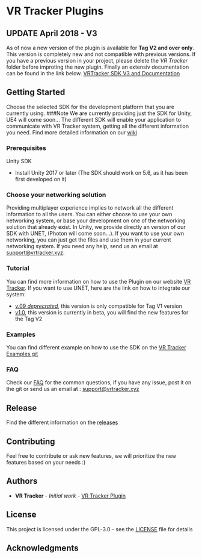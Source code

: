 # VR Tracker Plugins

## UPDATE April 2018 - V3
As of now a new version of the plugin is available for **Tag V2 and over only**. This version is completely new and not compatible with previous versions. If you have a previous version in your project, please delete the *VR Tracker* folder before improting the new plugin. Finally an extensiv documentation can be found in the link below.
[VRTracker SDK V3 and Documentation](https://www.notion.so/vrtracker/VR-Tracker-Unity-Plugin-V3-5aad172e672944c1a4f47a5ac2c8e72d)

## Getting Started

Choose the selected SDK for the development platform that you are currently using.
###Note We are currently providing just the SDK for Unity, UE4 will come soon...
The different SDK will enable your application to communicate with VR Tracker system, getting all the different information you need. Find more detailed information on our [wiki](https://github.com/VR-Tracker/Plugins/wiki)

### Prerequisites

Unity SDK
* Install Unity 2017 or later (The SDK should work on 5.6, as it has been first developed on it)

### Choose your networking solution

Providing multiplayer experience implies to network all the different information to all the users. You can either choose to use your own networking system, or base your development on one of the networking solution that already exist.
In Unity, we provide directly an version of our SDK with UNET, (Photon will come soon...). If you want to use your own networking, you can just get the files and use them in your current networking system. If you need any help, send us an email at support@vrtracker.xyz.

### Tutorial 

You can find more information on how to use the Plugin on our website [VR Tracker](https://vrtracker.xyz/api/).
If you want to use UNET, here are the link on how to integrate our system:
* [v.09 *deprecrated*](https://github.com/VR-Tracker/Plugins/wiki/SDK-v0.9-%5BDeprecated%5D), this version is only compatible for Tag V1 version
* [v1.0](https://github.com/VR-Tracker/Plugins/wiki/SDK-v1.0), this version is currently in beta, you will find the new features for the Tag V2 

### Examples

You can find different example on how to use the SDK on the [VR Tracker Examples git](https://github.com/VR-Tracker/Examples) 

### FAQ
Check our [FAQ](https://vrtracker.xyz/faq/) for the common questions, if you have any issue, post it on the git or send us an email at : support@vrtracker.xyz

## Release

Find the different information on the [releases](https://github.com/VR-Tracker/Plugins/releases)

## Contributing

Feel free to contribute or ask new features, we will prioritize the new features based on your needs :)

## Authors

* **VR Tracker** - *Initial work* - [VR Tracker Plugin](https://github.com/VR-Tracker/Plugins)

## License

This project is licensed under the GPL-3.0 - see the [LICENSE](https://github.com/VR-Tracker/Plugins/blob/master/LICENSE) file for details

## Acknowledgments
